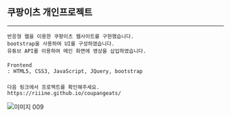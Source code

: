 ## 쿠팡이츠 개인프로젝트
***
    반응형 웹을 이용한 쿠팡이츠 웹사이트를 구현했습니다.
    bootstrap을 사용하여 UI를 구성하였습니다.
    유튜브 API를 이용하여 메인 화면에 영상을 삽입하였습니다.
####
    Frontend
    : HTML5, CSS3, JavaScript, JQuery, bootstrap
####
    다음 링크에서 프로젝트를 확인해주세요.
    https://riiine.github.io/coupangeats/
![이미지 009](https://user-images.githubusercontent.com/86524081/178393983-04236d21-71d3-49b2-a011-9d1e0d0b8a98.png)
